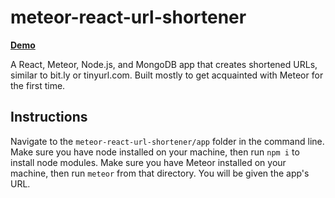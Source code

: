 # meteor-react-url-shortener

**[Demo](https://meteor-react-url-shortener.herokuapp.com)**

A React, Meteor, Node.js, and MongoDB app that creates shortened URLs, similar to bit.ly or tinyurl.com. Built mostly to get acquainted with Meteor for the first time.

## Instructions

Navigate to the `meteor-react-url-shortener/app` folder in the command line. Make sure you have node installed on your machine, then run `npm i` to install node modules. Make sure you have Meteor installed on your machine, then run `meteor` from that directory. You will be given the app's URL.
